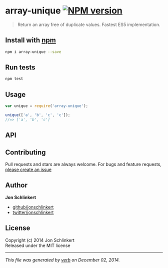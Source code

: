 # array-unique [![NPM version](https://badge.fury.io/js/array-unique.svg)](http://badge.fury.io/js/array-unique)

> Return an array free of duplicate values. Fastest ES5 implementation.

## Install with [npm](npmjs.org)

```bash
npm i array-unique --save
```

## Run tests

```bash
npm test
```

## Usage

```js
var unique = require('array-unique');

unique(['a', 'b', 'c', 'c']);
//=> ['a', 'b', 'c']
```

## API


## Contributing
Pull requests and stars are always welcome. For bugs and feature requests, [please create an issue](https://github.com/jonschlinkert/array-unique/issues)

## Author

**Jon Schlinkert**
 
+ [github/jonschlinkert](https://github.com/jonschlinkert)
+ [twitter/jonschlinkert](http://twitter.com/jonschlinkert) 

## License
Copyright (c) 2014 Jon Schlinkert  
Released under the MIT license

***

_This file was generated by [verb](https://github.com/assemble/verb) on December 02, 2014._